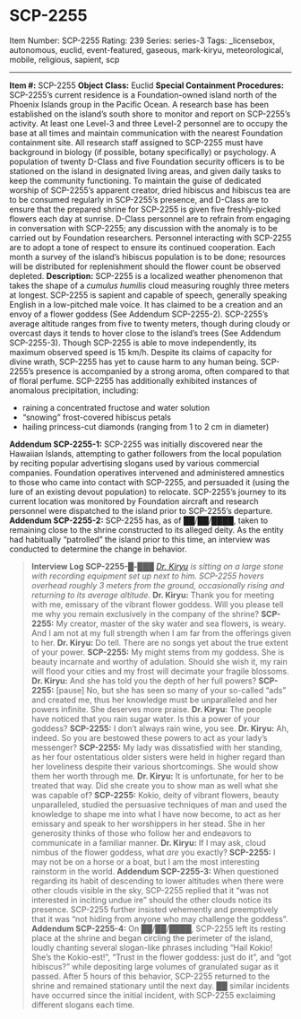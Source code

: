 # SCP-2255
Item Number: SCP-2255
Rating: 239
Series: series-3
Tags: _licensebox, autonomous, euclid, event-featured, gaseous, mark-kiryu, meteorological, mobile, religious, sapient, scp

---

**Item #:** SCP-2255
**Object Class:** Euclid
**Special Containment Procedures:** SCP-2255’s current residence is a Foundation-owned island north of the Phoenix Islands group in the Pacific Ocean. A research base has been established on the island’s south shore to monitor and report on SCP-2255’s activity. At least one Level-3 and three Level-2 personnel are to occupy the base at all times and maintain communication with the nearest Foundation containment site. All research staff assigned to SCP-2255 must have background in biology (if possible, botany specifically) or psychology.
A population of twenty D-Class and five Foundation security officers is to be stationed on the island in designated living areas, and given daily tasks to keep the community functioning. To maintain the guise of dedicated worship of SCP-2255’s apparent creator, dried hibiscus and hibiscus tea are to be consumed regularly in SCP-2255’s presence, and D-Class are to ensure that the prepared shrine for SCP-2255 is given five freshly-picked flowers each day at sunrise. D-Class personnel are to refrain from engaging in conversation with SCP-2255; any discussion with the anomaly is to be carried out by Foundation researchers. Personnel interacting with SCP-2255 are to adopt a tone of respect to ensure its continued cooperation.
Each month a survey of the island’s hibiscus population is to be done; resources will be distributed for replenishment should the flower count be observed depleted.
**Description:** SCP-2255 is a localized weather phenomenon that takes the shape of a _cumulus humilis_ cloud measuring roughly three meters at longest. SCP-2255 is sapient and capable of speech, generally speaking English in a low-pitched male voice. It has claimed to be a creation and an envoy of a flower goddess (See Addendum SCP-2255-2).
SCP-2255’s average altitude ranges from five to twenty meters, though during cloudy or overcast days it tends to hover close to the island’s trees (See Addendum SCP-2255-3). Though SCP-2255 is able to move independently, its maximum observed speed is 15 km/h. Despite its claims of capacity for divine wrath, SCP-2255 has yet to cause harm to any human being.
SCP-2255’s presence is accompanied by a strong aroma, often compared to that of floral perfume. SCP-2255 has additionally exhibited instances of anomalous precipitation, including:
  * raining a concentrated fructose and water solution
  * “snowing” frost-covered hibiscus petals
  * hailing princess-cut diamonds (ranging from 1 to 2 cm in diameter)

**Addendum SCP-2255-1:** SCP-2255 was initially discovered near the Hawaiian Islands, attempting to gather followers from the local population by reciting popular advertising slogans used by various commercial companies. Foundation operatives intervened and administered amnestics to those who came into contact with SCP-2255, and persuaded it (using the lure of an existing devout population) to relocate. SCP-2255’s journey to its current location was monitored by Foundation aircraft and research personnel were dispatched to the island prior to SCP-2255’s departure.
**Addendum SCP-2255-2:** SCP-2255 has, as of ██/██/████, taken to remaining close to the shrine constructed to its alleged deity. As the entity had habitually “patrolled” the island prior to this time, an interview was conducted to determine the change in behavior.
> **Interview Log SCP-2255-█-███**
> _[Dr. Kiryu](/kiryu-labs-hub) is sitting on a large stone with recording equipment set up next to him. SCP-2255 hovers overhead roughly 3 meters from the ground, occasionally rising and returning to its average altitude._
> **Dr. Kiryu:** Thank you for meeting with me, emissary of the vibrant flower goddess. Will you please tell me why you remain exclusively in the company of the shrine?
> **SCP-2255:** My creator, master of the sky water and sea flowers, is weary. And I am not at my full strength when I am far from the offerings given to her.
> **Dr. Kiryu:** Do tell. There are no songs yet about the true extent of your power.
> **SCP-2255:** My might stems from my goddess. She is beauty incarnate and worthy of adulation. Should she wish it, my rain will flood your cities and my frost will decimate your fragile blossoms.
> **Dr. Kiryu:** And she has told you the depth of her full powers?
> **SCP-2255:** [pause] No, but she has seen so many of your so-called “ads” and created me, thus her knowledge must be unparalleled and her powers infinite. She deserves more praise.
> **Dr. Kiryu:** The people have noticed that you rain sugar water. Is this a power of your goddess?
> **SCP-2255:** I don’t always rain wine, you see.
> **Dr. Kiryu:** Ah, indeed. So you are bestowed these powers to act as your lady’s messenger?
> **SCP-2255:** My lady was dissatisfied with her standing, as her four ostentatious older sisters were held in higher regard than her loveliness despite their various shortcomings. She would show them her worth through me.
> **Dr. Kiryu:** It is unfortunate, for her to be treated that way. Did she create you to show man as well what she was capable of?
> **SCP-2255:** Kokio, deity of vibrant flowers, beauty unparalleled, studied the persuasive techniques of man and used the knowledge to shape me into what I have now become, to act as her emissary and speak to her worshippers in her stead. She in her generosity thinks of those who follow her and endeavors to communicate in a familiar manner.
> **Dr. Kiryu:** If I may ask, cloud nimbus of the flower goddess, what _are_ you exactly?
> **SCP-2255:** I may not be on a horse or a boat, but I am the most interesting rainstorm in the world.
**Addendum SCP-2255-3:** When questioned regarding its habit of descending to lower altitudes when there were other clouds visible in the sky, SCP-2255 replied that it “was not interested in inciting undue ire” should the other clouds notice its presence. SCP-2255 further insisted vehemently and preemptively that it was “not hiding from anyone who may challenge the goddess”.
**Addendum SCP-2255-4:** On ██/██/████, SCP-2255 left its resting place at the shrine and began circling the perimeter of the island, loudly chanting several slogan-like phrases including “Hail Kokio! She’s the Kokio-est!”, “Trust in the flower goddess: just do it”, and “got hibiscus?” while depositing large volumes of granulated sugar as it passed. After 5 hours of this behavior, SCP-2255 returned to the shrine and remained stationary until the next day. ██ similar incidents have occurred since the initial incident, with SCP-2255 exclaiming different slogans each time.